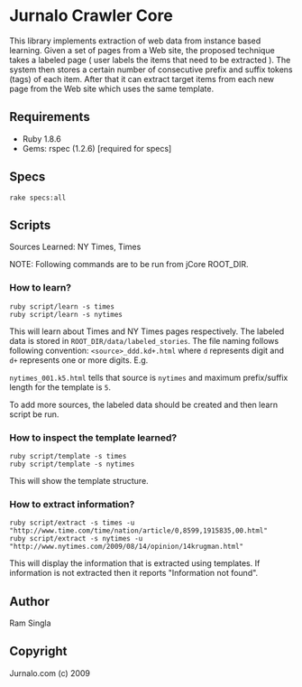 Jurnalo Crawler Core
====================

This library implements extraction of web data from instance based learning. 
Given a set of pages from a Web site, the proposed technique takes a labeled
page ( user labels the items that need to be extracted ). The system then
stores a certain number of consecutive prefix and suffix tokens (tags) of
each item. After that it can extract target items from each new page from
the Web site which uses the same template.

Requirements
------------
- Ruby 1.8.6
- Gems: rspec (1.2.6) [required for specs]

Specs
-----
<pre><code>rake specs:all</code>
</pre>

Scripts
-------
<p>Sources Learned: NY Times, Times</p>
<p>NOTE: Following commands are to be run from jCore ROOT_DIR.
</p>

### How to learn?
<pre><code>ruby script/learn -s times
ruby script/learn -s nytimes</code>
</pre>

<p>This will learn about Times and NY Times pages respectively.
The labeled data is stored in <code>ROOT_DIR/data/labeled_stories</code>.
The file naming follows following convention: <code>&lt;source&gt;_ddd.kd+.html</code> where
<code>d</code> represents digit and <code>d+</code> represents one or more digits. E.g.
</p>

<p><code>nytimes_001.k5.html</code> tells that source is <code>nytimes</code> and maximum
prefix/suffix length for the template is <code>5</code>.
</p>

<p>To add more sources, the labeled data should be created and then learn script be run.
</p>

### How to inspect the template learned?
<pre><code>ruby script/template -s times
ruby script/template -s nytimes</code>
</pre>

<p>This will show the template structure.</p>

### How to extract information?
<pre><code>ruby script/extract -s times -u "http://www.time.com/time/nation/article/0,8599,1915835,00.html"
ruby script/extract -s nytimes -u "http://www.nytimes.com/2009/08/14/opinion/14krugman.html"</code>
</pre>

<p>This will display the information that is extracted using templates.
If information is not extracted then it reports "Information not found".
</p>

Author
------
Ram Singla

Copyright
---------
Jurnalo.com (c) 2009
